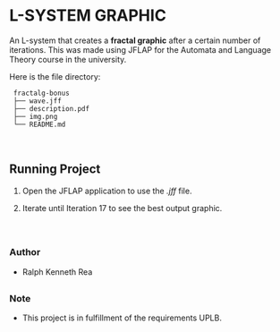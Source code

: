 
# L-SYSTEM GRAPHIC

An L-system that creates a **fractal graphic** after a certain number of iterations. This was made using JFLAP for the Automata and Language Theory course in the university.

Here is the file directory:

   ```
    fractalg-bonus
    ├── wave.jff
    ├── description.pdf
    ├── img.png
    └── README.md
   ```
<br />

## Running Project
1. Open the JFLAP application to use the *.jff* file.

2. Iterate until Iteration 17 to see the best output graphic.
    
<br />

##
### Author
- Ralph Kenneth Rea

##
### Note <a name="note"></a>
- This project is in fulfillment of the requirements UPLB.

